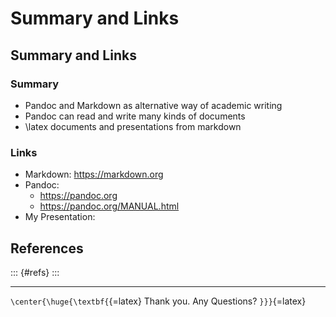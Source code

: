 Summary and Links
=================

Summary and Links
-----------------

### Summary

-   Pandoc and Markdown as alternative way of academic writing
-   Pandoc can read and write many kinds of documents
-   \latex documents and presentations from markdown

### Links

-   Markdown: <https://markdown.org>
-   Pandoc:
    -   <https://pandoc.org>
    -   <https://pandoc.org/MANUAL.html>
-   My Presentation:



References
----------

::: {#refs}
:::

--------------------

`\center{\huge{\textbf{`{=latex}
Thank you.
Any Questions?
`}}}`{=latex}
